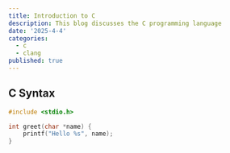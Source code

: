 ```yaml
---
title: Introduction to C
description: This blog discusses the C programming language
date: '2025-4-4'
categories:
  - c
  - clang
published: true
---
```


## C Syntax

```c
#include <stdio.h>

int greet(char *name) {
    printf("Hello %s", name);
}
```
